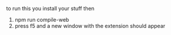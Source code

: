 to run this you install your stuff 
then 
1. npm run compile-web
2. press f5 and a new window with the extension should appear
